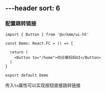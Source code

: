 ---header
sort: 6
---

### 配置跳转链接

```tsx
import { Button } from '@xrkmm/ui-h5'

const Demo: React.FC = () => {

  return (
    <Button to="/home">向日葵妈妈UI</Button>
  )
}

export default Demo
```
传入`to`属性可以实现按钮直接跳转链接
